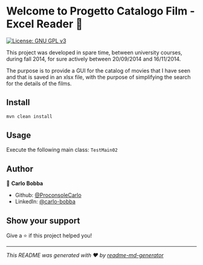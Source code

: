 # Welcome to Progetto Catalogo Film - Excel Reader 👋

<a href="./LICENSE" target="_blank">
    <img alt="License: GNU GPL v3" src="https://img.shields.io/badge/License-GNU%20GPL%20v3-yellow.svg" />
</a>

This project was developed in spare time, between university courses, during fall 2014, for sure actively between
20/09/2014 and 16/11/2014.

The purpose is to provide a GUI for the catalog of movies that I have seen and that is saved in an xlsx file, with the
purpose of simplifying the search for the details of the films.

## Install

```sh
mvn clean install
```

## Usage

Execute the following main class: `TestMain02`

## Author

👤 **Carlo Bobba**

* Github: [@ProconsoleCarlo](https://github.com/ProconsoleCarlo)
* LinkedIn: [@carlo-bobba](https://linkedin.com/in/carlo-bobba)

## Show your support

Give a ⭐️ if this project helped you!

***
_This README was generated with ❤️ by [readme-md-generator](https://github.com/kefranabg/readme-md-generator)_